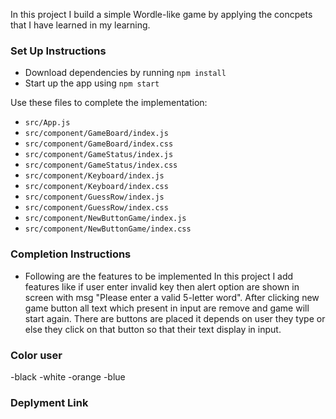 In this project I build a simple Wordle-like game by applying the concpets that I have learned in my learning.

### Set Up Instructions
- Download dependencies by running `npm install`
- Start up the app using `npm start`

Use these files to complete the implementation:

- `src/App.js`
- `src/component/GameBoard/index.js`
- `src/component/GameBoard/index.css`
- `src/component/GameStatus/index.js`
- `src/component/GameStatus/index.css`
- `src/component/Keyboard/index.js`
- `src/component/Keyboard/index.css`
- `src/component/GuessRow/index.js`
- `src/component/GuessRow/index.css`
- `src/component/NewButtonGame/index.js`
- `src/component/NewButtonGame/index.css`

### Completion Instructions
- Following are the features to be implemented
In this project I add features like if user enter invalid key then alert option are shown in screen with msg "Please enter a valid 5-letter word".
After clicking new game button all text which present in input are remove and game will start again.
There are buttons are placed it depends on user they type or else they click on that button so that their text display in input.

### Color user 
-black
-white
-orange
-blue

### Deplyment Link
